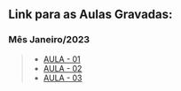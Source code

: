 ## Link para as Aulas Gravadas:

### Mês Janeiro/2023

> - [AULA - 01](https://1drv.ms/u/s!Avj5YR0S05J7gpg-SWpsQtUz2FiDfQ?e=7Oxc1e)  
> - [AULA - 02](https://1drv.ms/u/s!Avj5YR0S05J7gpg_jEg7HDaxswBwMw?e=moiP36)  
> - [AULA - 03](https://1drv.ms/u/s!Avj5YR0S05J7gphACRVt4XIhgWPtXQ?e=9Zvx4L)  


